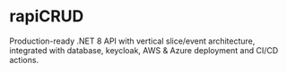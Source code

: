 # rapiCRUD
Production-ready .NET 8 API with vertical slice/event architecture, integrated with database, keycloak, AWS &amp; Azure deployment and CI/CD actions.
